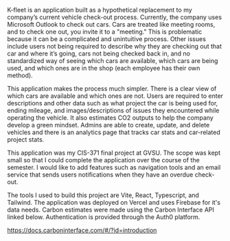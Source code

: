 K-fleet is an application built as a hypothetical replacement to my company’s current vehicle check-out process. Currently, the company uses Microsoft Outlook to check out cars. Cars are treated like meeting rooms, and to check one out, you invite it to a "meeting." This is problematic because it can be a complicated and unintuitive process. Other issues include users not being required to describe why they are checking out that car and where it’s going, cars not being checked back in, and no standardized way of seeing which cars are available, which cars are being used, and which ones are in the shop (each employee has their own method).

This application makes the process much simpler. There is a clear view of which cars are available and which ones are not. Users are required to enter descriptions and other data such as what project the car is being used for, ending mileage, and images/descriptions of issues they encountered while operating the vehicle. It also estimates CO2 outputs to help the company develop a green mindset. Admins are able to create, update, and delete vehicles and there is an analytics page that tracks car stats and car-related project stats.

This application was my CIS-371 final project at GVSU. The scope was kept small so that I could complete the application over the course of the semester. I would like to add features such as navigation tools and an email service that sends users notifications when they have an overdue check-out.

The tools I used to build this project are Vite, React, Typescript, and Tailwind. The application was deployed on Vercel and uses Firebase for it's data needs. Carbon estimates were made using the Carbon Interface API linked below. Authentication is provided through the Auth0 platform.

https://docs.carboninterface.com/#/?id=introduction
